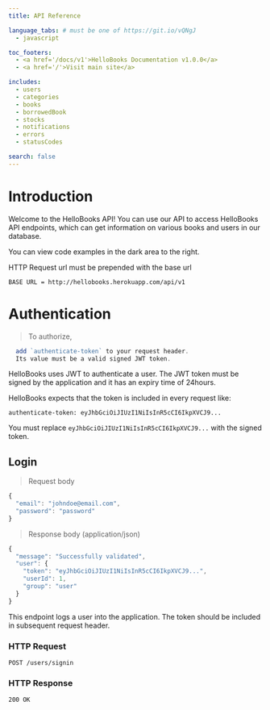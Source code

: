 ```yaml
---
title: API Reference

language_tabs: # must be one of https://git.io/vQNgJ
  - javascript

toc_footers:
  - <a href='/docs/v1'>HelloBooks Documentation v1.0.0</a>
  - <a href='/'>Visit main site</a>

includes:
  - users
  - categories
  - books
  - borrowedBook
  - stocks
  - notifications
  - errors
  - statusCodes

search: false
---
```


# Introduction

Welcome to the HelloBooks API! You can use our API to access HelloBooks API endpoints, which can get information on various books and users in our database.

You can view code examples in the dark area to the right.

HTTP Request url must be prepended with the base url

`BASE URL = http://hellobooks.herokuapp.com/api/v1`

# Authentication

> To authorize, 

```javascript
  add `authenticate-token` to your request header. 
  Its value must be a valid signed JWT token.
```

HelloBooks uses JWT to authenticate a user. The JWT token must be signed by the application and it has an expiry time of 24hours.

HelloBooks expects that the token is included in every request like:

`authenticate-token: eyJhbGciOiJIUzI1NiIsInR5cCI6IkpXVCJ9...`

<aside class="notice">
You must replace <code>eyJhbGciOiJIUzI1NiIsInR5cCI6IkpXVCJ9...</code> with the signed token.
</aside>

## Login

> Request body

```javascript
{
  "email": "johndoe@email.com",
  "password": "password"
}
```

> Response body (application/json)

```javascript
{
  "message": "Successfully validated",
  "user": {
    "token": "eyJhbGciOiJIUzI1NiIsInR5cCI6IkpXVCJ9...",
    "userId": 1,
    "group": "user"
  }
}
```

This endpoint logs a user into the application. The token should be included in subsequent request header.

### HTTP Request

`POST /users/signin`

### HTTP Response

`200 OK`